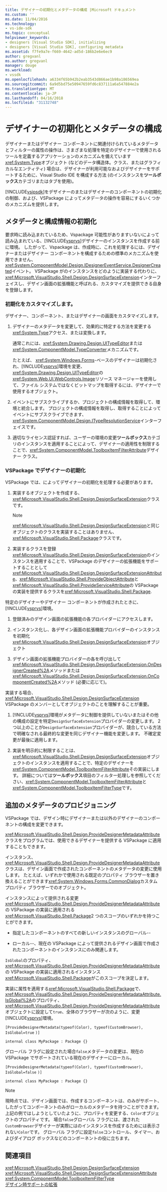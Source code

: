 ```yaml
---
title: デザイナーの初期化とメタデータの構成 |Microsoft ドキュメント
ms.custom: ''
ms.date: 11/04/2016
ms.technology:
- vs-ide-sdk
ms.topic: conceptual
helpviewer_keywords:
- designers [Visual Studio SDK], initializing
- designers [Visual Studio SDK], configuring metadata
ms.assetid: f7fe9a7e-f669-4642-ad5d-186b2e6e6ec9
author: gregvanl
ms.author: gregvanl
manager: douge
ms.workload:
- vssdk
ms.openlocfilehash: a6334f65b942b2eab3543d866ae1b98a186569ea
ms.sourcegitcommit: 6a9d5bd75e50947659fd6c837111a6a547884e2a
ms.translationtype: MT
ms.contentlocale: ja-JP
ms.lasthandoff: 04/16/2018
ms.locfileid: "31132748"
---
```

# <a name="designer-initialization-and-metadata-configuration"></a>デザイナーの初期化とメタデータの構成
デザイナーまたはデザイナー コンポーネントに関連付けられているメタデータとフィルターの属性の操作は、さまざまな処理を特定のデザイナーで使用されるツールを定義するアプリケーションのメカニズムを備えています<xref:System.Type>オブジェクト (などのデータ構造体。クラス、またはグラフィカルなエンティティ) 場合は、デザイナーが利用可能なおよびデザイナーをサポートするために、Visual Studio IDE を構成する方法 (のインスタンスを**ツールボックス**カテゴリまたはタブを使用)。  
  
 [!INCLUDE[vsipsdk](../extensibility/includes/vsipsdk_md.md)]をデザイナーのまたはデザイナーのコンポーネントの初期化の制御、および、VSPackage によってメタデータの操作を容易にするいくつかのメカニズムを提供します。  
  
## <a name="initializing-metadata-and-configuration-information"></a>メタデータと構成情報の初期化  
 要求時に読み込まれているため、Vspackage 可能性がありますいないによって読み込まれている、[!INCLUDE[vsprvs](../code-quality/includes/vsprvs_md.md)]デザイナーのインスタンスを作成する前に環境。 したがって、Vspackage は、作成時に、これを処理するには、デザイナーまたはデザイナー コンポーネントを構成するための標準のメカニズムを使用できません、<xref:System.ComponentModel.Design.IDesignerEventService.DesignerCreated>イベント。 VSPackage がのインスタンスをどのように実装する代わりに、<xref:Microsoft.VisualStudio.Shell.Design.DesignSurfaceExtension>インターフェイスし、デザイン画面の拡張機能と呼ばれる、カスタマイズを提供できる自身を登録します。  
  
### <a name="customizing-initialization"></a>初期化をカスタマイズします。  
 デザイナー、コンポーネント、またはデザイナーの画面をカスタマイズします。  
  
1.  デザイナーのメタデータを変更して、効果的に特定する方法を変更する<xref:System.Type>アクセス、または変換します。  
  
     通常これには、<xref:System.Drawing.Design.UITypeEditor>または<xref:System.ComponentModel.TypeConverter>メカニズムです。  
  
     たとえば、 <xref:System.Windows.Forms>-ベースのデザイナーは初期化され、[!INCLUDE[vsprvs](../code-quality/includes/vsprvs_md.md)]環境を変更、<xref:System.Drawing.Design.UITypeEditor>の<xref:System.Web.UI.WebControls.Image>リソース マネージャーを使用して、ファイル システムではなくビットマップを取得するには、デザイナーで使用するオブジェクト。  
  
2.  イベントにサブスクライブするか、プロジェクトの構成情報を取得して、環境と統合します。 プロジェクトの構成情報を取得し、取得することによってイベントにサブスクライブできます、<xref:System.ComponentModel.Design.ITypeResolutionService>インターフェイスです。  
  
3.  適切なライセンス認証すれば、ユーザーの環境の変更**ツールボックス**カテゴリのインスタンスを適用することによって、デザイナーの適用性を制限することで、<xref:System.ComponentModel.ToolboxItemFilterAttribute>デザイナー クラス。  
  
### <a name="designer-initialization-by-a-vspackage"></a>VSPackage でデザイナーの初期化  
 VSPackage では、によってデザイナーの初期化を処理する必要があります。  
  
1.  実装するオブジェクトを作成する、<xref:Microsoft.VisualStudio.Shell.Design.DesignSurfaceExtension>クラスです。  
  
    > [!NOTE]
    >  <xref:Microsoft.VisualStudio.Shell.Design.DesignSurfaceExtension>と同じオブジェクトのクラスを実装することはありません、<xref:Microsoft.VisualStudio.Shell.Package>クラスです。  
  
2.  実装するクラスを登録<xref:Microsoft.VisualStudio.Shell.Design.DesignSurfaceExtension>のインスタンスを適用することで、VSPackage のデザイナーの拡張機能をサポートすることとして<xref:Microsoft.VisualStudio.Shell.Design.DesignSurfaceExtensionAttribute>、<xref:Microsoft.VisualStudio.Shell.ProvideObjectAttribute>と<xref:Microsoft.VisualStudio.Shell.ProvideServiceAttribute>の VSPackage の実装を提供するクラスを<xref:Microsoft.VisualStudio.Shell.Package>.  
  
 特定のデザイナーやデザイナー コンポーネントが作成されたときに、[!INCLUDE[vsprvs](../code-quality/includes/vsprvs_md.md)]環境。  
  
1.  登録済みのデザイン画面の拡張機能の各プロバイダーにアクセスします。  
  
2.  インスタンス化し、各デザイン画面の拡張機能プロバイダーのインスタンスを初期化<xref:Microsoft.VisualStudio.Shell.Design.DesignSurfaceExtension>オブジェクト  
  
3.  デザイン画面の拡張機能プロバイダーの各を呼び出して<xref:Microsoft.VisualStudio.Shell.Design.DesignSurfaceExtension.OnDesignerCreated%2A>メソッドまたは<xref:Microsoft.VisualStudio.Shell.Design.DesignSurfaceExtension.OnComponentCreated%2A>メソッド (必要に応じて)。  
  
 実装する場合、 <xref:Microsoft.VisualStudio.Shell.Design.DesignSurfaceExtension> VSPackage のメンバーとしてオブジェクトのことを理解することが重要。  
  
1.  [!INCLUDE[vsprvs](../code-quality/includes/vsprvs_md.md)]環境がメタデータに制御を提供していないまたはその他の構成の設定を特定`DesignSurfaceExtension`プロバイダーの変更します。 2 つ以上のことが`DesignSurfaceExtension`プロバイダーが、競合している方法で明確なされる最終的な変更を同じデザイナー機能を変更します。 不確定変更が最後に適用します。  
  
2.  実装を明示的に制限することは、<xref:Microsoft.VisualStudio.Shell.Design.DesignSurfaceExtension>オブジェクトのインスタンスを適用することで、特定のデザイナーを<xref:System.ComponentModel.ToolboxItemFilterAttribute>その実装にします。 詳細については**ツールボックス**項目のフィルター処理しを参照してください、<xref:System.ComponentModel.ToolboxItemFilterAttribute>と<xref:System.ComponentModel.ToolboxItemFilterType>です。  
  
## <a name="additional-metadata-provisioning"></a>追加のメタデータのプロビジョニング  
 VSPackage では、デザイン時にデザイナーまたは以外のデザイナーのコンポーネントの構成を変更できます。  
  
 <xref:Microsoft.VisualStudio.Shell.Design.ProvideDesignerMetadataAttribute>クラスをプログラムでは、使用できるデザイナーを提供する VSPackage に適用することもできます。  
  
 インスタンス、<xref:Microsoft.VisualStudio.Shell.Design.ProvideDesignerMetadataAttribute>クラスは、デザイン画面で作成されたコンポーネントのメタデータの変更に使用します。 たとえば、いずれかで使用される既定のプロパティ ブラウザーを置き換えることができます<xref:System.Windows.Forms.CommonDialog>カスタム プロパティ ブラウザーでのオブジェクト。  
  
 インスタンスによって提供される変更<xref:Microsoft.VisualStudio.Shell.Design.ProvideDesignerMetadataAttribute>の VSPackage の実装に適用される<xref:Microsoft.VisualStudio.Shell.Package>2 つのスコープのいずれかを持つことができます。  
  
-   指定したコンポーネントのすべての新しいインスタンスのグローバル--  
  
-   ローカル--、現在の VSPackage によって提供されるデザイン画面で作成されたコンポーネントのインスタンスにのみ関連します。  
  
 `IsGlobal`のプロパティ、<xref:Microsoft.VisualStudio.Shell.Design.ProvideDesignerMetadataAttribute>の VSPackage の実装に適用されるインスタンス<xref:Microsoft.VisualStudio.Shell.Package>がこのスコープを決定します。  
  
 実装に属性を適用する<xref:Microsoft.VisualStudio.Shell.Package>で、<xref:Microsoft.VisualStudio.Shell.Design.ProvideDesignerMetadataAttribute.IsGlobal%2A>のプロパティ、<xref:Microsoft.VisualStudio.Shell.Design.ProvideDesignerMetadataAttribute>オブジェクトに設定して`true`、全体のブラウザーが次のように、変更[!INCLUDE[vsprvs](../code-quality/includes/vsprvs_md.md)]環境。  
  
 `[ProvideDesignerMetadata(typeof(Color), typeof(CustomBrowser),`   `IsGlobal=true`  `)]`  
  
 `internal class MyPackage : Package {}`  
  
 グローバル フラグに設定された場合`false`メタデータの変更は、現在の VSPackage でサポートされている現在のデザイナーにローカル。  
  
 `[ProvideDesignerMetadata(typeof(Color), typeof(CustomBrowser),`   `IsGlobal=false`  `)]`  
  
 `internal class MyPackage : Package {}`  
  
> [!NOTE]
>  現時点では、デザイン画面では、作成するコンポーネントは、のみがサポート、したがってコンポーネントのみがローカルのメタデータを持つことができます。 上記の例ではしようとしていたように、プロパティを変更する、`Color`オブジェクトのプロパティです。 場合`false`グローバル フラグには、渡された`CustomBrowser`デザイナーが実際にはのインスタンスを作成するためには表示されない`Color`です。 グローバル フラグに設定`false`コントロール、タイマー、およびダイアログ ボックスなどのコンポーネントの役に立ちます。  
  
## <a name="see-also"></a>関連項目  
 <xref:Microsoft.VisualStudio.Shell.Design.DesignSurfaceExtension>   
 <xref:Microsoft.VisualStudio.Shell.Design.DesignSurfaceExtensionAttribute>   
 <xref:System.ComponentModel.ToolboxItemFilterType>   
 [デザイン時サポートの拡張](http://msdn.microsoft.com/Library/d6ac8a6a-42fd-4bc8-bf33-b212811297e2)